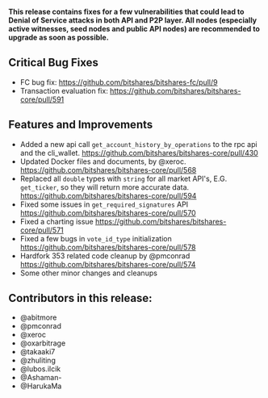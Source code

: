 **This release contains fixes for a few vulnerabilities that could lead to Denial of Service attacks in both API and P2P layer. All nodes (especially active witnesses, seed nodes and public API nodes) are recommended to upgrade as soon as possible.**

## Critical Bug Fixes
- FC bug fix: https://github.com/bitshares/bitshares-fc/pull/9
- Transaction evaluation fix: https://github.com/bitshares/bitshares-core/pull/591

## Features and Improvements
- Added a new api call `get_account_history_by_operations` to the rpc api and the cli_wallet. https://github.com/bitshares/bitshares-core/pull/430
- Updated Docker files and documents, by @xeroc. https://github.com/bitshares/bitshares-core/pull/568
- Replaced all `double` types with `string` for all market API's, E.G. `get_ticker`, so they will return more accurate data. https://github.com/bitshares/bitshares-core/pull/594
- Fixed some issues in `get_required_signatures` API https://github.com/bitshares/bitshares-core/pull/570
- Fixed a charting issue https://github.com/bitshares/bitshares-core/pull/571
- Fixed a few bugs in `vote_id_type` initialization https://github.com/bitshares/bitshares-core/pull/578
- Hardfork 353 related code cleanup by @pmconrad https://github.com/bitshares/bitshares-core/pull/574
- Some other minor changes and cleanups

## Contributors in this release:

- @abitmore
- @pmconrad
- @xeroc
- @oxarbitrage
- @takaaki7
- @zhuliting
- @lubos.ilcik
- @Ashaman-
- @HarukaMa
